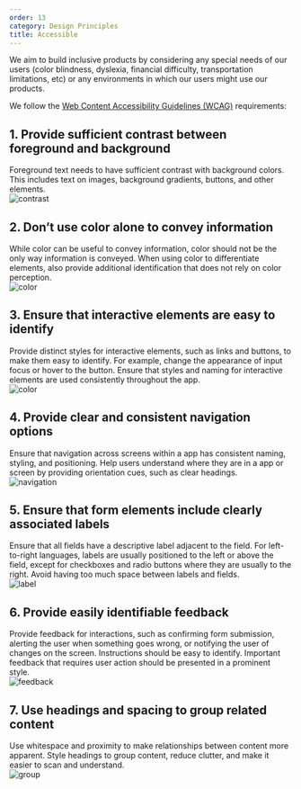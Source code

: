 ```yaml
---
order: 13
category: Design Principles
title: Accessible
---
```


We aim to build inclusive products by considering any special needs of our users (color blindness, dyslexia, financial difficulty, transportation limitations, etc) or any environments in which our users might use our products.

We follow the [Web Content Accessibility Guidelines (WCAG)](http://w3.org/WAI/tips/designing/) requirements:

## 1. Provide sufficient contrast between foreground and background

Foreground text needs to have sufficient contrast with background colors. This includes text on images, background gradients, buttons, and other elements. <br />
<img className="img-basic" src="https://salt.tikicdn.com/ts/social/1e/7b/05/ae9acfece1245c35f791b8786e54c0ed.png" alt="contrast" />

## 2. Don’t use color alone to convey information

While color can be useful to convey information, color should not be the only way information is conveyed. When using color to differentiate elements, also provide additional identification that does not rely on color perception. <br />
<img className="img-basic" src="https://salt.tikicdn.com/ts/social/7b/56/4e/124c09fca00dab649b4e6f9de555510e.png" alt="color" />

## 3. Ensure that interactive elements are easy to identify

Provide distinct styles for interactive elements, such as links and buttons, to make them easy to identify. For example, change the appearance of input focus or hover to the button. Ensure that styles and naming for interactive elements are used consistently throughout the app. <br />
<img className="img-basic" src="/img/wa3.png" alt="color" />

## 4. Provide clear and consistent navigation options

Ensure that navigation across screens within a app has consistent naming, styling, and positioning. Help users understand where they are in a app or screen by providing orientation cues, such as clear headings. <br />
<img className="img-basic" src="https://salt.tikicdn.com/ts/social/e0/09/8d/543564dfdf4b46456afff669dcd7330c.png" alt="navigation" />

## 5. Ensure that form elements include clearly associated labels

Ensure that all fields have a descriptive label adjacent to the field. For left-to-right languages, labels are usually positioned to the left or above the field, except for checkboxes and radio buttons where they are usually to the right. Avoid having too much space between labels and fields. <br />
<img className="img-basic" src="https://salt.tikicdn.com/ts/social/f0/38/57/34e9fe2ff11ef138084ebe3bbfb96669.png" alt="label" />

## 6. Provide easily identifiable feedback

Provide feedback for interactions, such as confirming form submission, alerting the user when something goes wrong, or notifying the user of changes on the screen. Instructions should be easy to identify. Important feedback that requires user action should be presented in a prominent style. <br />
<img className="img-basic" src="/img/wa6.png" alt="feedback" />

## 7. Use headings and spacing to group related content

Use whitespace and proximity to make relationships between content more apparent. Style headings to group content, reduce clutter, and make it easier to scan and understand. <br />
<img className="img-basic" src="https://salt.tikicdn.com/ts/social/28/59/70/6959d9f7ac5d8b464f0f17e0197274ff.png" alt="group" />
